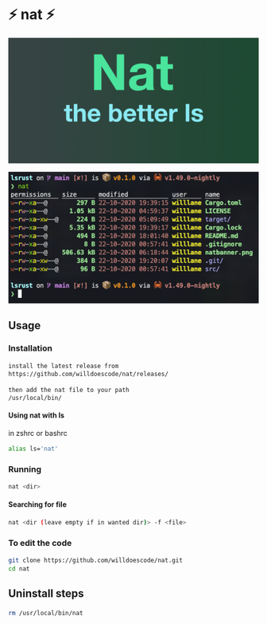 # ⚡️ nat ⚡️

![banner](natbanner.png)

![demo](natdemo.png)

## Usage

### Installation

```
install the latest release from
https://github.com/willdoescode/nat/releases/

then add the nat file to your path
/usr/local/bin/
```

#### Using nat with ls

in zshrc or bashrc
```bash
alias ls='nat'
```

### Running

```bash
nat <dir>
```

#### Searching for file

```bash
nat <dir (leave empty if in wanted dir)> -f <file>
```

### To edit the code

```bash
git clone https://github.com/willdoescode/nat.git
cd nat
```

## Uninstall steps

```bash
rm /usr/local/bin/nat
```